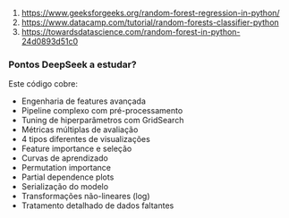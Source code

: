 1. https://www.geeksforgeeks.org/random-forest-regression-in-python/
2. https://www.datacamp.com/tutorial/random-forests-classifier-python
3. https://towardsdatascience.com/random-forest-in-python-24d0893d51c0

### Pontos DeepSeek a estudar?

Este código cobre:

- Engenharia de features avançada
- Pipeline complexo com pré-processamento
- Tuning de hiperparâmetros com GridSearch
- Métricas múltiplas de avaliação
- 4 tipos diferentes de visualizações
- Feature importance e seleção
- Curvas de aprendizado
- Permutation importance
- Partial dependence plots
- Serialização do modelo
- Transformações não-lineares (log)
- Tratamento detalhado de dados faltantes
